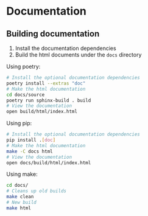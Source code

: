 # Documentation

## Building documentation

1. Install the documentation dependencies
2. Build the html documents under the `docs` directory

Using poetry:

```bash
# Install the optional documentation dependencies
poetry install --extras "doc"
# Make the html documentation
cd docs/source
poetry run sphinx-build . build
# View the documentation
open build/html/index.html
```

Using pip:

```bash
# Install the optional documentation dependencies
pip install .[doc]
# Make the html documentation
make -C docs html
# View the documentation
open docs/build/html/index.html
```

Using make:

```bash
cd docs/
# Cleans up old builds
make clean
# New build
make html
```